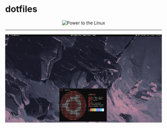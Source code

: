 # dotfiles

<div align="center">
  <img src="https://raw.githubusercontent.com/egonelbre/gophers/master/vector/science/power-to-the-linux.svg" alt="Power to the Linux" width="300">
</div>

---

![](assets/y.png)
